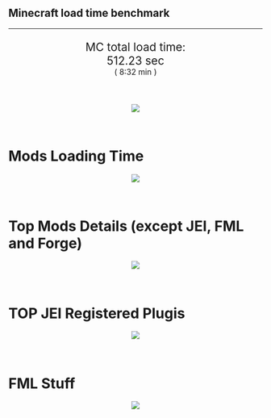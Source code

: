 ## Minecraft load time benchmark


---

<p align="center" style="font-size:160%;">
MC total load time:<br>
512.23 sec
<br>
<sup><sub>(
8:32 min
)</sub></sup>
</p>

<br>


<p align="center">
<img src="https://quickchart.io/chart?w=400&h=30&c={
  type: 'horizontalBar',
  data: {
    datasets: [
      {label:      'MODS:', data: [294.19]},
      {label: 'FML stuff:', data: [218.04]}
    ]
  },
  options: {
    scales: {
      xAxes: [{display: false,stacked: true}],
      yAxes: [{display: false,stacked: true}],
    },
    elements: {rectangle: {borderWidth: 2}},
    legend: {display: false,},
    plugins: {datalabels: {color: 'white',formatter: (value, context) =>
      [context.dataset.label, value].join(' ')
    }}
  }
}"/>
</p>

<br>

# Mods Loading Time
<p align="center">
<img src="https://quickchart.io/chart?w=400&h=300&c={
  type: 'outlabeledPie',
  options: {
    cutoutPercentage: 25,
    plugins: {
      legend: !1,
      outlabels: {
        stretch: 5,
        padding: 1,
        text: (v,i)=>[
          v.labels[v.dataIndex],' ',
          (v.percent*1000|0)/10,
          String.fromCharCode(37)].join('')
      }
    }
  },
  data: {...
`
436e17  29.34s Had Enough Items;
3C6315  16.21s Had Enough Items (Plugins);
813e81  11.79s OpenComputers;
516fa8  10.71s Ender IO;
5161a8   1.09s CraftTweaker2;
495797   8.49s CraftTweaker2 (Script Loading);
a651a8   8.84s IndustrialCraft 2;
8f3087   8.64s Forge Mod Loader;
8f304e   6.93s Astral Sorcery;
cd922c   6.11s NuclearCraft;
8c2ccd   5.45s Immersive Engineering;
6e175e   5.08s Recurrent Complex;
213664   4.75s Forestry;
538f30   4.03s Animania;
308f53   3.98s Village Names;
436e17   3.97s Integrated Dynamics;
308f7e   3.91s Quark: RotN Edition;
8f4d30   3.79s Open Terrain Generator;
a86e51   3.76s Extra Utilities 2;
ba3eb8   3.28s Cyclic;
649e21   3.11s OpenBlocks;
3e68ba   3.06s AE2 Unofficial Extended Life;
444444  71.92s 41 Other mods;
333333  58.56s 169 'Fast' mods (load 1.0s - 0.1s);
222222   7.38s 215 'Instant' mods (load %3C 0.1s)
`
    .split(';').reduce((a, l) => {
      l.match(/(\w{6}) *(\d*\.\d*)s (.*)/)
      .slice(1).map((a, i) => [[String.fromCharCode(35),a].join(''), parseFloat(a), a][i])
      .forEach((s, i) => 
        [a.datasets[0].backgroundColor, a.datasets[0].data, a.labels][i].push(s)
      );
      return a
    }, {
      labels: [],
      datasets: [{
        backgroundColor: [],
        data: [],
        borderColor: 'rgba(22,22,22,0.3)',
        borderWidth: 1
      }]
    })
  }
}"/>
</p>

<br>

# Top Mods Details (except JEI, FML and Forge)
<p align="center">
<img src="https://quickchart.io/chart?w=400&h=450&c={
  options: {
    scales: {
      xAxes: [{stacked: true}],
      yAxes: [{stacked: true}],
    },
    plugins: {
      datalabels: {
        anchor: 'end',
        align: 'top',
        color: 'white',
        backgroundColor: 'rgba(46, 140, 171, 0.6)',
        borderColor: 'rgba(41, 168, 194, 1.0)',
        borderWidth: 0.5,
        borderRadius: 3,
        padding: 0,
        font: {size:10},
        formatter: (v,ctx) => 
          ctx.datasetIndex!=ctx.chart.data.datasets.length-1 ? null
            : [((ctx.chart.data.datasets.reduce((a,b)=>a- -b.data[ctx.dataIndex],0)*10)|0)/10,'s'].join('')
      },
      colorschemes: {
        scheme: 'office.Damask6'
      }
    }
  },
  type: 'bar',
  data: {...(() => {
    let a = { labels: [], datasets: [] };
`
1: Construction;
2: Loading Resources;
3: PreInitialization;
4: Initialization;
5: InterModComms$IMC;
6: PostInitialization;
7: LoadComplete;
8: ModIdMapping
`
    .split(';')
      .map(l => l.match(/\d: (.*)/).slice(1))
      .forEach(([name]) => a.datasets.push({ label: name, data: [] }));
`
                          1      2      3      4      5      6      7      8  ;
OpenComputers         |  0.17|  0.02|  8.30|  3.10|  0.20|  0.00|  0.00|  0.00;
Ender IO              |  1.65|  0.01|  4.03|  0.54|  3.30|  0.14|  0.00|  1.04;
CraftTweaker2         |  0.66|  0.00|  3.97|  0.01|  0.00|  4.93|  0.01|  0.00;
IndustrialCraft 2     |  0.73|  0.02|  6.95|  0.90|  0.00|  0.26|  0.00|  0.00;
Astral Sorcery        |  0.24|  0.01|  4.68|  1.51|  0.00|  0.50|  0.00|  0.00;
NuclearCraft          |  0.44|  0.01|  3.89|  0.39|  0.00|  1.32|  0.00|  0.06;
Immersive Engineering |  0.91|  0.01|  1.19|  0.99|  0.00|  2.35|  0.00|  0.00;
Recurrent Complex     |  0.25|  0.00|  0.68|  0.95|  0.00|  3.21|  0.00|  0.00;
Forestry              |  0.40|  0.01|  3.12|  0.94|  0.00|  0.27|  0.00|  0.00;
Animania              |  0.31|  0.00|  3.20|  0.10|  0.00|  0.41|  0.00|  0.00;
Village Names         |  0.11|  0.00|  3.67|  0.19|  0.00|  0.00|  0.00|  0.00;
Integrated Dynamics   |  0.25|  0.01|  3.66|  0.06|  0.00|  0.00|  0.00|  0.00
`
    .split(';').slice(1)
      .map(l => l.split('|').map(s => s.trim()))
      .forEach(([name, ...arr], i) => {
        a.labels.push(name);
        arr.forEach((v, j) => a.datasets[j].data[i] = v)
      }); return a
  })()}
}"/>
</p>

<br>

# TOP JEI Registered Plugis
<p align="center">
<img src="https://quickchart.io/chart?w=700&c={
  options: {
    elements: { rectangle: { borderWidth: 1 } },
    legend: false
  },
  type: 'horizontalBar',
    data: {...(() => {
      let a = {
        labels: [], datasets: [{
          backgroundColor: 'rgba(0, 99, 132, 0.5)',
          borderColor: 'rgb(0, 99, 132)',
          data: []
        }]
      };
`
  2.64: cofh.thermalexpansion.plugins.jei.JEIPluginTE;
  1.18: com.github.sokyranthedragon.mia.integrations.jer.JeiJerIntegration$1;
  1.17: jeresources.jei.JEIConfig;
  1.06: com.rwtema.extrautils2.crafting.jei.XUJEIPlugin;
  0.83: ic2.jeiIntegration.SubModule;
  0.81: crazypants.enderio.machines.integration.jei.MachinesPlugin;
  0.71: mezz.jei.plugins.vanilla.VanillaPlugin;
  0.68: knightminer.tcomplement.plugin.jei.JEIPlugin;
  0.59: nc.integration.jei.NCJEI;
  0.57: com.buuz135.industrial.jei.JEICustomPlugin;
  0.45: crazypants.enderio.base.integration.jei.JeiPlugin;
  0.35: lach_01298.qmd.jei.QMDJEI;
  0.29: ninjabrain.gendustryjei.GendustryJEIPlugin;
  0.25: net.bdew.jeibees.BeesJEIPlugin;
  0.23: forestry.factory.recipes.jei.FactoryJeiPlugin;
  4.40: Other 127 Plugins
`
        .split(';')
        .map(l => l.split(':'))
        .forEach(([time, name]) => {
          a.labels.push(name);
          a.datasets[0].data.push(time)
        })
        ; return a
    })()
  }
}"/>
</p>

<br>

# FML Stuff
<p align="center">
<img src="https://quickchart.io/chart?w=500&h=400&c={
  options: {
    rotation: Math.PI,
    cutoutPercentage: 55,
    plugins: {
      legend: !1,
      outlabels: {
        stretch: 5,
        padding: 1,
        text: (v)=>v.labels
      },
      doughnutlabel: {
        labels: [
          {
            text: 'FML stuff:',
            color: 'rgba(128, 128, 128, 0.5)',
            font: {size: 18}
          },
          {
            text: [218.04,'s'].join(''),
            color: 'rgba(128, 128, 128, 1)',
            font: {size: 22}
          }
        ]
      },
    }
  },
  type: 'outlabeledPie',
  data: {...(() => {
    let a = {
      labels: [],
      datasets: [{
        backgroundColor: [],
        data: [],
        borderColor: 'rgba(22,22,22,0.3)',
        borderWidth: 2
      }]
    };
`
993A00   1.48s Loading sounds;
994400   1.54s Loading Resource - SoundHandler;
994F00  42.68s ModelLoader: blocks;
995900  14.23s ModelLoader: items;
996300  12.57s ModelLoader: baking;
996D00   2.10s Applying remove recipe actions;
997700   0.17s Applying remove furnace recipe actions;
998200   0.71s Indexing ingredients;
998C00   8.74s Indexing ingredients;
444444 133.84s Other
`
    .split(';')
      .map(l => l.match(/(\w{6}) *(\d*\.\d*)s (.*)/))
      .forEach(([, col, time, name]) => {
        a.labels.push([name, ' ', time, 's'].join(''));
        a.datasets[0].data.push(parseFloat(time));
        a.datasets[0].backgroundColor.push([String.fromCharCode(35), col].join(''))
      })
      ; return a
  })()}
}"/>
</p>

<br>
